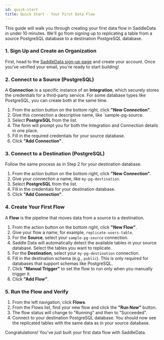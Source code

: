 ```yaml
---
id: quick-start
title: Quick Start - Your First Data Flow
---
```


This guide will walk you through creating your first data flow in SaddleData in under 10 minutes. We'll go from signing up to replicating a table from a source PostgreSQL database to a destination PostgreSQL database.

### 1. Sign Up and Create an Organization

First, head to the [SaddleData sign-up page](https://app.saddledata.io/register) and create your account. Once you've verified your email, you're ready to start building!

### 2. Connect to a Source (PostgreSQL)

A **Connection** is a specific instance of an **Integration**, which securely stores the credentials for a third-party service. For some database types like PostgreSQL, you can create both at the same time.

1.  From the action button on the bottom right, click **"New Connection"**.
2.  Give this connection a descriptive name, like `sample-pg-source.
3.  Select **PostgreSQL** from the list.
4.  The form will prompt you for both the Integration and Connection details in one place.
5.  Fill in the required credentials for your source database.
6.  Click **"Add Connection"**.

### 3. Connect to a Destination (PostgreSQL)

Follow the same process as in Step 2 for your destination database.

1.  From the action button on the bottom right, click **"New Connection"**.
2.  Give your connection a name, like `my-pg-destination`.
3.  Select **PostgreSQL** from the list.
4.  Fill in the credentials for your destination database.
5.  Click **"Add Connection"**.

### 4. Create Your First Flow

A **Flow** is the pipeline that moves data from a source to a destination.

1.  From the action button on the bottom right, click **"New Flow"**.
2.  Give your flow a name, for example, `replicate-users-table`.
3.  For the **Source**, select your `sample-pg-source` connection.
4.  Saddle Data will automatically detect the available tables in your source database. Select the tables you want to replicate.
5.  For the **Destination**, select your `my-pg-destination` connection.
6.  Fill in the destination schema (e.g., `public`). This is only required for databases that support schemas like PostgreSQL.
7.  Click **"Manual Trigger"** to set the flow to run only when you manually trigger it.
8.  Click **"Add Flow"**.

### 5. Run the Flow and Verify

1.  From the left navigation, click **Flows**.
2.  From the Flows list, find your new flow and click the **"Run Now"** button.
3.  The flow status will change to "Running" and then to "Succeeded".
4.  Connect to your destination PostgreSQL database. You should now see the replicated tables with the same data as in your source database.

Congratulations! You've just built your first data flow with SaddleData.
